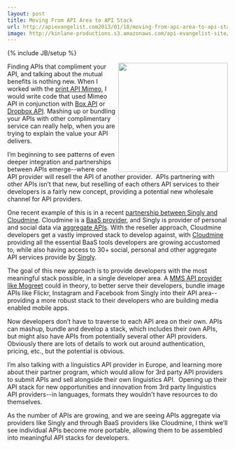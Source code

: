```yaml
---
layout: post
title: Moving From API Area to API Stack
url: http://apievangelist.com2013/01/18/moving-from-api-area-to-api-stack/
image: http://kinlane-productions.s3.amazonaws.com/api-evangelist-site/blog/API-Stack-Colored.png
---
```

{% include JB/setup %}<p>
     <img src="https://s3.amazonaws.com/kinlane-productions/api-stack/API-Stack-Colored.png"  width="250" align="right" />
</p>
<p>
     Finding APIs that compliment your API, and talking about the mutual benefits is nothing new. When I worked with the <a href="http://mimeo.com">print API Mimeo</a>, I would write code that used Mimeo API in conjunction with <a title="Box API" href="http://developer.mimeo.com/blog/blog_detail.php?ID=91">Box API</a> or <a href="http://developer.mimeo.com/blog/blog_detail.php?ID=223">Dropbox API</a>. Mashing up or bundling your APIs with other complimentary service can really help, when you are trying to explain the value your API delivers.
</p>
<p>
     I’m beginning to see patterns of even deeper integration and partnerships between APIs emerge--where one API provider will resell the API of another provider.  APIs partnering with other APIs isn’t that new, but reselling of each others API services to their developers is a fairly new concept, providing a potential new wholesale channel for API providers.
</p>
<p>
     One recent example of this is in a recent <a title="partnership between Singly and Cloudmine" href="http://blog.singly.com/2012/11/12/teaming-up-with-cloudmine-for-backend-superpowers/">partnership between Singly and Cloudmine</a>. Cloudmine is a <a title="BaaS Provider" href="/trends/baas.php">BaaS provider</a>, and Singly is provider of personal and social data via <a title="aggregate APIs" href="/trends/aggregation.php">aggregate APIs</a>. With the reseller approach, Cloudmine developers get a vastly improved stack to develop against, with <a href="https://cloudmine.me/">Cloudmine</a> providing all the essential BaaS tools developers are growing accustomed to, while also having access to 30+ social, personal and other aggregate API services provide by <a title="Singly" href="http://singly.com">Singly</a>.
</p>
<p>
     The goal of this new approach is to provide developers with the most meaningful stack possible, in a single developer area. A <a href="http://www.mogreet.com/">MMS API provider like Mogreet</a> could in theory, to better serve their developers, bundle image APIs like Flickr, Instagram and Facebook from Singly into their API area--providing a more robust stack to their developers who are building media enabled mobile apps.
</p>
<p>
     Now developers don’t have to traverse to each API area on their own. APIs can mashup, bundle and develop a stack, which includes their own APIs, but might also have APIs from potentially several other API providers.   Obviously there are lots of details to work out around authentication, pricing, etc., but the potential is obvious.
</p>
<p>
     I’m also talking with a linguistics API provider in Europe, and learning more about their partner program, which would allow for 3rd party API providers to submit APIs and sell alongside their own linguistics API.  Opening up their API stack for new opportunities and innovation from 3rd party linguistics API providers--in languages, formats they wouldn't have resources to do themselves.
</p>
<p>
     As the number of APIs are growing, and we are seeing APIs aggregate via providers like Singly and through BaaS providers like Cloudmine, I think we’ll see individual APIs become more portable, allowing them to be assembled into meaningful API stacks for developers.  
</p>

